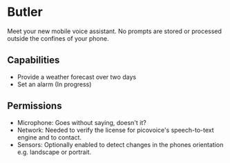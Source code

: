 # Butler

Meet your new mobile voice assistant. No prompts are stored or processed outside the confines of your phone.

## Capabilities

- Provide a weather forecast over two days
- Set an alarm (In progress)

## Permissions

- Microphone: Goes without saying, doesn't it?
- Network: Needed to verify the license for picovoice's speech-to-text engine and to contact.
- Sensors: Optionally enabled to detect changes in the phones orientation e.g. landscape or portrait.
